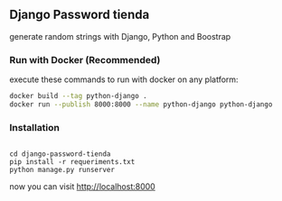 ## Django Password tienda

generate random strings with Django, Python and Boostrap

### Run with Docker (Recommended)

execute these commands to run with docker on any platform:

```bash
docker build --tag python-django .
docker run --publish 8000:8000 --name python-django python-django
```

### Installation

```

cd django-password-tienda
pip install -r requeriments.txt
python manage.py runserver
```

now you can visit <a href="http://localhost:8000" target="_blank" rel="noreferrer">http://localhost:8000</a>
